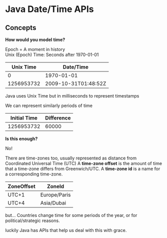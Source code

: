 # Java Date/Time APIs

## Concepts

**How would you model time?**

Epoch = A moment in history  
Unix (Epoch) Time: Seconds after 1970-01-01

| Unix Time  | Date/Time            |
|------------|----------------------|
| 0          | 1970-01-01           |
| 1256953732 | 2009-10-31T01:48:52Z |

Java uses Unix Time but in milliseconds to represent timestamps

We can represent similarly periods of time

| Initial Time | Difference |
|--------------|------------|
| 1256953732   | 60000      |

**Is this enough?**

No!

There are time-zones too, usually represented as distance from Coordinated Universal Time (UTC)
A **time-zone offset** is the amount of time that a time-zone differs from Greenwich/UTC.
A **time-zone id** is a name for a corresponding time-zone.

| ZoneOffset | ZoneId       |
|------------|--------------|
| UTC+1      | Europe/Paris |
| UTC+4      | Asia/Dubai   |

but... Countries change time for some periods of the year, or for political/strategic reasons.

luckily Java has APIs that help us deal with this with grace.










